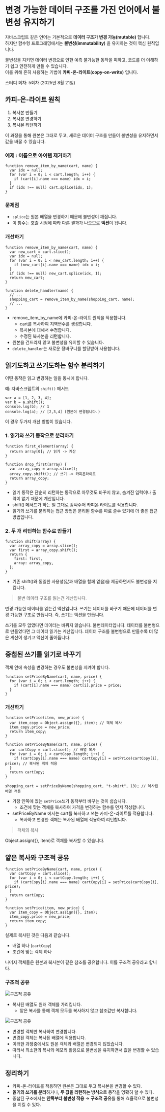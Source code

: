 # 변경 가능한 데이터 구조를 가진 언어에서 불변성 유지하기

자바스크립트 같은 언어는 기본적으로 **데이터 구조가 변경 가능(mutable)** 합니다.<br/>
하지만 함수형 프로그래밍에서는 **불변성(immutability)** 을 유지하는 것이 핵심 원칙입니다.

불변성을 지키면 데이터 변경으로 인한 예측 불가능한 동작을 피하고, 코드를 더 이해하기 쉽고 안전하게 만들 수 있습니다.<br/>
이를 위해 흔히 사용하는 기법이 **카피-온-라이트(copy-on-write)** 입니다.

<span class="study-date"> 스터디 회차: 5회차 (2025년 8월 21일)</span>

## 카피-온-라이트 원칙

1. 복사본 만들기
2. 복사본 변경하기
3. 복사본 리턴하기

이 과정을 통해 원본은 그대로 두고, 새로운 데이터 구조를 만들어 불변성을 유지하면서 값을 바꿀 수 있습니다.

### 예제 : 이름으로 아이템 제거하기

```tsx
function remove_item_by_name(cart, name) {
  var idx = null;
  for (var i = 0; i < cart.length; i++) {
    if (cart[i].name === name) idx = i;
  }
  if (idx !== null) cart.splice(idx, 1);
}
```

### 문제점

- `splice`는 원본 배열을 변경하기 때문에 불변성이 깨집니다.
- 이 함수는 호출 시점에 따라 다른 결과가 나오므로 **액션**이 됩니다.

### 개선하기

```tsx
function remove_item_by_name(cart, name) {
  var new_cart = cart.slice();
  var idx = null;
  for (var i = 0; i < new_cart.length; i++) {
    if (new_cart[i].name === name) idx = i;
  }
  if (idx !== null) new_cart.splice(idx, 1);
  return new_cart;
}

function delete_handler(name) {
  // ...
  shopping_cart = remove_item_by_name(shopping_cart, name);
  // ...
}
```

- remove_item_by_name에 카피-온-라이트 원칙을 적용합니다.
  - cart를 복사하여 지역변수를 생성합니다.
  - 복사본에 대해서 수정합니다.
  - 수정된 복사본을 리턴합니다.
- 원본을 건드리지 않고 불변성을 유지할 수 있습니다.
- `delete_handler`는 새로운 장바구니를 할당받아 사용합니다.

## 읽기도하고 쓰기도하는 함수 분리하기

어떤 동작은 읽고 변경하는 일을 동시에 합니다.

예: 자바스크립트의 `shift()` 메서드

```tsx
var a = [1, 2, 3, 4];
var b = a.shift();
console.log(b); // 1
console.log(a); // [2,3,4] (원본이 변경됩니다.)
```

이 경우 두가지 개선 방법이 있습니다.

### 1. 읽기와 쓰기 동작으로 분리하기

```tsx
function first_element(array) {
  return array[0]; // 읽기 -> 계산
}

function drop_first(array) {
  var array_copy = array.slice();
  array_copy.shift(); // 쓰기 -> 카피온라이트
  return array_copy;
}
```

- 읽기 동작은 단순히 리턴하는 동작으로 아무것도 바꾸지 않고, 숨겨진 입력이나 출력이 없기 때문에 계산입니다.
- shift() 메서드가 하는 일 그대로 감싸주어 카피온 라이트를 적용합니다.
- 읽기와 쓰기를 분리하는 접근 방법은 분리된 함수를 따로 쓸수 있기에 더 좋은 접근 방법입니다.

### 2. 두 개 리턴하는 함수로 만들기

```tsx
function shift(array) {
  var array_copy = array.slice();
  var first = array_copy.shift();
  return {
    first: first,
    array: array_copy,
  };
}
```

- 기존 shift()와 동일한 사용성(값과 배열을 함께 얻음)을 제공하면서도 불변성을 지킵니다.

> 불변 데이터 구조를 읽는건 계산입니다.

변경 가능한 데이터를 읽는건 액션입니다.
쓰기는 데이터를 바꾸기 때문에 데이터를 변경 가능한 구조로 만듭니다.
즉, 쓰기는 액션을 만듭니다.

쓰기를 모두 없앴다면 데이터는 바뀌지 않습니다. 불변데이터입니다.
데이터를 불변형으로 만들었다면 그 데이터 읽기는 계산입니다.
데이터 구조를 불변형으로 만들수록 더 많은 계산이 생기고 액션이 줄어듭니다.

>

## 중첩된 쓰기를 읽기로 바꾸기

객체 안에 속성을 변경하는 경우도 불변성을 지켜야 합니다.

```tsx
function setPriceByName(cart, name, price) {
  for (var i = 0; i < cart.length; i++) {
    if (cart[i].name === name) cart[i].price = price;
  }
}
```

### 개선하기

```tsx
function setPrice(item, new_price) {
  var item_copy = Object.assign({}, item); // 객체 복사
  item_copy.price = new_price;
  return item_copy;
}

function setPriceByName(cart, name, price) {
  var cartCopy = cart.slice(); // 배열 복사
  for (var i = 0; i < cartCopy.length; i++) {
    if (cartCopy[i].name === name) cartCopy[i] = setPrice(cartCopy[i], price); // 복사된 객체 적용
  }
  return cartCopy;
}

shopping_cart = setPriceByName(shopping_cart, "t-shirt", 13); // 복사된 배열 적용
```

- 가장 안쪽에 있는 `setPrice`쓰기 동작부터 바꾸는 것이 쉽습니다.
  - 조건에 맞는 객체를 복사하여 가격을 변경하는 함수를 먼저 작성합니다.
- setPriceByName 에서는 cart를 복사하고 쓰는 카피-온-라이트를 적용합니다.
  - 복사하고 변경한 객체는 복사된 배열에 적용하여 리턴합니다.

> 객체의 복사

Object.assign({}, item)로 객체를 복사할 수 있습니다.

>

## 얕은 복사와 구조적 공유

```tsx
function setPriceByName(cart, name, price) {
  var cartCopy = cart.slice();
  for (var i = 0; i < cartCopy.length; i++) {
    if (cartCopy[i].name === name) cartCopy[i] = setPrice(cartCopy[i], price);
  }
  return cartCopy;
}

function setPrice(item, new_price) {
  var item_copy = Object.assign({}, item);
  item_copy.price = new_price;
  return item_copy;
}
```

실제로 복사된 것은 다음과 같습니다.

- 배열 하나 (`cartCopy`)
- 조건에 맞는 객체 하나

나머지 객체들은 원본과 복사본이 같은 참조를 공유합니다. 이를 구조적 공유라고 합니다.

### 구조적 공유

![구조적 공유](/images/6-1.webp)

- 복사된 배열도 원래 객체를 가리킵니다.
  - 얕은 복사를 통해 객체 모두를 복사하지 않고 참조값만 복사합니다.

![구조적 공유](/images/6-2.webp)

- 변경할 객체만 복사하여 변경합니다.
- 변경된 객체는 복사된 배열에 적용합니다.
- 이러한 과정중에서도 원본 객체와 배열은 변경되지 않았습니다.
- 따라서 최소한의 복사와 메모리 활용으로 불변성을 유지하면서 값을 변경할 수 있습니다.

## 정리하기

- 카피-온-라이트를 적용하면 원본은 그대로 두고 복사본을 변경할 수 있다.
- **읽기와 쓰기를 분리**하거나, **두 값을 리턴하는 방식**으로 동작을 명확히 할 수 있다.
- 중첩된 구조에서는 **안쪽부터 불변성 적용** → **구조적 공유**를 통해 효율적으로 불변성을 지킬 수 있다.
